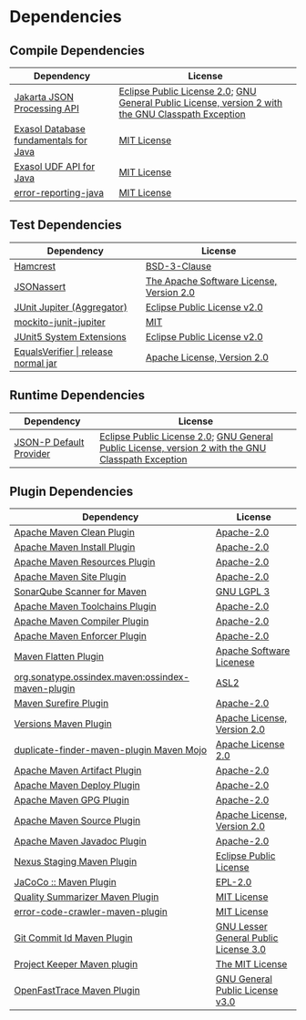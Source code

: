 <!-- @formatter:off -->
# Dependencies

## Compile Dependencies

| Dependency                                 | License                                                                                                      |
| ------------------------------------------ | ------------------------------------------------------------------------------------------------------------ |
| [Jakarta JSON Processing API][0]           | [Eclipse Public License 2.0][1]; [GNU General Public License, version 2 with the GNU Classpath Exception][2] |
| [Exasol Database fundamentals for Java][3] | [MIT License][4]                                                                                             |
| [Exasol UDF API for Java][5]               | [MIT License][6]                                                                                             |
| [error-reporting-java][7]                  | [MIT License][8]                                                                                             |

## Test Dependencies

| Dependency                                 | License                                        |
| ------------------------------------------ | ---------------------------------------------- |
| [Hamcrest][9]                              | [BSD-3-Clause][10]                             |
| [JSONassert][11]                           | [The Apache Software License, Version 2.0][12] |
| [JUnit Jupiter (Aggregator)][13]           | [Eclipse Public License v2.0][14]              |
| [mockito-junit-jupiter][15]                | [MIT][16]                                      |
| [JUnit5 System Extensions][17]             | [Eclipse Public License v2.0][18]              |
| [EqualsVerifier \| release normal jar][19] | [Apache License, Version 2.0][20]              |

## Runtime Dependencies

| Dependency                   | License                                                                                                      |
| ---------------------------- | ------------------------------------------------------------------------------------------------------------ |
| [JSON-P Default Provider][0] | [Eclipse Public License 2.0][1]; [GNU General Public License, version 2 with the GNU Classpath Exception][2] |

## Plugin Dependencies

| Dependency                                              | License                                     |
| ------------------------------------------------------- | ------------------------------------------- |
| [Apache Maven Clean Plugin][21]                         | [Apache-2.0][20]                            |
| [Apache Maven Install Plugin][22]                       | [Apache-2.0][20]                            |
| [Apache Maven Resources Plugin][23]                     | [Apache-2.0][20]                            |
| [Apache Maven Site Plugin][24]                          | [Apache-2.0][20]                            |
| [SonarQube Scanner for Maven][25]                       | [GNU LGPL 3][26]                            |
| [Apache Maven Toolchains Plugin][27]                    | [Apache-2.0][20]                            |
| [Apache Maven Compiler Plugin][28]                      | [Apache-2.0][20]                            |
| [Apache Maven Enforcer Plugin][29]                      | [Apache-2.0][20]                            |
| [Maven Flatten Plugin][30]                              | [Apache Software Licenese][20]              |
| [org.sonatype.ossindex.maven:ossindex-maven-plugin][31] | [ASL2][12]                                  |
| [Maven Surefire Plugin][32]                             | [Apache-2.0][20]                            |
| [Versions Maven Plugin][33]                             | [Apache License, Version 2.0][20]           |
| [duplicate-finder-maven-plugin Maven Mojo][34]          | [Apache License 2.0][35]                    |
| [Apache Maven Artifact Plugin][36]                      | [Apache-2.0][20]                            |
| [Apache Maven Deploy Plugin][37]                        | [Apache-2.0][20]                            |
| [Apache Maven GPG Plugin][38]                           | [Apache-2.0][20]                            |
| [Apache Maven Source Plugin][39]                        | [Apache License, Version 2.0][20]           |
| [Apache Maven Javadoc Plugin][40]                       | [Apache-2.0][20]                            |
| [Nexus Staging Maven Plugin][41]                        | [Eclipse Public License][42]                |
| [JaCoCo :: Maven Plugin][43]                            | [EPL-2.0][44]                               |
| [Quality Summarizer Maven Plugin][45]                   | [MIT License][46]                           |
| [error-code-crawler-maven-plugin][47]                   | [MIT License][48]                           |
| [Git Commit Id Maven Plugin][49]                        | [GNU Lesser General Public License 3.0][50] |
| [Project Keeper Maven plugin][51]                       | [The MIT License][52]                       |
| [OpenFastTrace Maven Plugin][53]                        | [GNU General Public License v3.0][54]       |

[0]: https://github.com/eclipse-ee4j/jsonp
[1]: https://projects.eclipse.org/license/epl-2.0
[2]: https://projects.eclipse.org/license/secondary-gpl-2.0-cp
[3]: https://github.com/exasol/db-fundamentals-java/
[4]: https://github.com/exasol/db-fundamentals-java/blob/main/LICENSE
[5]: https://github.com/exasol/udf-api-java/
[6]: https://github.com/exasol/udf-api-java/blob/main/LICENSE
[7]: https://github.com/exasol/error-reporting-java/
[8]: https://github.com/exasol/error-reporting-java/blob/main/LICENSE
[9]: http://hamcrest.org/JavaHamcrest/
[10]: https://raw.githubusercontent.com/hamcrest/JavaHamcrest/master/LICENSE
[11]: https://github.com/skyscreamer/JSONassert
[12]: http://www.apache.org/licenses/LICENSE-2.0.txt
[13]: https://junit.org/junit5/
[14]: https://www.eclipse.org/legal/epl-v20.html
[15]: https://github.com/mockito/mockito
[16]: https://opensource.org/licenses/MIT
[17]: https://github.com/itsallcode/junit5-system-extensions
[18]: http://www.eclipse.org/legal/epl-v20.html
[19]: https://www.jqno.nl/equalsverifier
[20]: https://www.apache.org/licenses/LICENSE-2.0.txt
[21]: https://maven.apache.org/plugins/maven-clean-plugin/
[22]: https://maven.apache.org/plugins/maven-install-plugin/
[23]: https://maven.apache.org/plugins/maven-resources-plugin/
[24]: https://maven.apache.org/plugins/maven-site-plugin/
[25]: http://docs.sonarqube.org/display/PLUG/Plugin+Library/sonar-maven-plugin
[26]: http://www.gnu.org/licenses/lgpl.txt
[27]: https://maven.apache.org/plugins/maven-toolchains-plugin/
[28]: https://maven.apache.org/plugins/maven-compiler-plugin/
[29]: https://maven.apache.org/enforcer/maven-enforcer-plugin/
[30]: https://www.mojohaus.org/flatten-maven-plugin/
[31]: https://sonatype.github.io/ossindex-maven/maven-plugin/
[32]: https://maven.apache.org/surefire/maven-surefire-plugin/
[33]: https://www.mojohaus.org/versions/versions-maven-plugin/
[34]: https://basepom.github.io/duplicate-finder-maven-plugin
[35]: http://www.apache.org/licenses/LICENSE-2.0.html
[36]: https://maven.apache.org/plugins/maven-artifact-plugin/
[37]: https://maven.apache.org/plugins/maven-deploy-plugin/
[38]: https://maven.apache.org/plugins/maven-gpg-plugin/
[39]: https://maven.apache.org/plugins/maven-source-plugin/
[40]: https://maven.apache.org/plugins/maven-javadoc-plugin/
[41]: http://www.sonatype.com/public-parent/nexus-maven-plugins/nexus-staging/nexus-staging-maven-plugin/
[42]: http://www.eclipse.org/legal/epl-v10.html
[43]: https://www.jacoco.org/jacoco/trunk/doc/maven.html
[44]: https://www.eclipse.org/legal/epl-2.0/
[45]: https://github.com/exasol/quality-summarizer-maven-plugin/
[46]: https://github.com/exasol/quality-summarizer-maven-plugin/blob/main/LICENSE
[47]: https://github.com/exasol/error-code-crawler-maven-plugin/
[48]: https://github.com/exasol/error-code-crawler-maven-plugin/blob/main/LICENSE
[49]: https://github.com/git-commit-id/git-commit-id-maven-plugin
[50]: http://www.gnu.org/licenses/lgpl-3.0.txt
[51]: https://github.com/exasol/project-keeper/
[52]: https://github.com/exasol/project-keeper/blob/main/LICENSE
[53]: https://github.com/itsallcode/openfasttrace-maven-plugin
[54]: https://www.gnu.org/licenses/gpl-3.0.html
